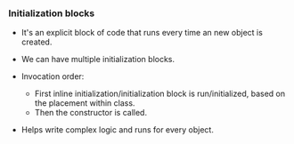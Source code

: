 ### Initialization blocks
* It's an explicit block of code that runs every time an new object is created.

* We can have multiple initialization blocks.

* Invocation order:
    * First inline initialization/initialization block is run/initialized, based on the placement within class.
    * Then the constructor is called.

* Helps write complex logic and runs for every object. 
